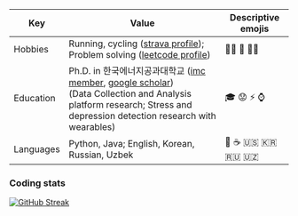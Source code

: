 | Key | Value | Descriptive emojis |
| --- | --- | --- |
| Hobbies | Running, cycling ([strava profile](https://www.strava.com/athletes/qobiljon)); Problem solving ([leetcode profile](https://leetcode.com/kevv96)) | 🏃‍♂️ 🚴 👨‍💻 |
| Education | Ph.D. in 한국에너지공과대학교 ([imc member](http://imc.kentech.ac.kr/wiki/wiki.cgi?People), [google scholar](https://scholar.google.com/citations?user=CQp5uugAAAAJ&hl=en&oi=ao)) <br> (Data Collection and Analysis platform research; Stress and depression detection research with wearables) | 🎓 😟 ⚡ ⌚ |
| Languages | Python, Java; English, Korean, Russian, Uzbek | 🐍 ☕ 🇺🇸 🇰🇷 🇷🇺 🇺🇿 |

### Coding stats
[![GitHub Streak](https://streak-stats.demolab.com/?user=qobiljon)](https://git.io/streak-stats)
